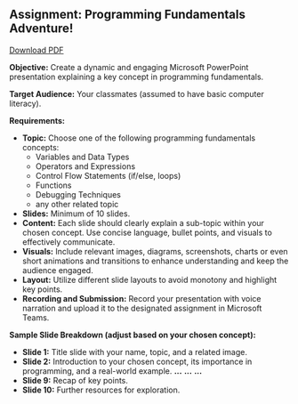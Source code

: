 ## Assignment: Programming Fundamentals Adventure!

[Download PDF](matlab-assign1.pdf)

**Objective:** Create a dynamic and engaging Microsoft PowerPoint presentation explaining a key concept in programming fundamentals. 

**Target Audience:** Your classmates (assumed to have basic computer literacy).

**Requirements:**

* **Topic:** Choose one of the following programming fundamentals concepts:
    * Variables and Data Types
    * Operators and Expressions
    * Control Flow Statements (if/else, loops)
    * Functions
    * Debugging Techniques
    * any other related topic
* **Slides:** Minimum of 10 slides.
* **Content:** Each slide should clearly explain a sub-topic within your chosen concept. Use concise language, bullet points, and visuals to effectively communicate.
* **Visuals:** Include relevant images, diagrams, screenshots, charts or even short animations and transitions to enhance understanding and keep the audience engaged.
* **Layout:** Utilize different slide layouts to avoid monotony and highlight key points.
* **Recording and Submission:** Record your presentation with voice narration and upload it to the designated assignment in Microsoft Teams.

**Sample Slide Breakdown (adjust based on your chosen concept):**

* **Slide 1:** Title slide with your name, topic, and a related image.
* **Slide 2:** Introduction to your chosen concept, its importance in programming, and a real-world example.
**...**
**...**
**...**
* **Slide 9:** Recap of key points.
* **Slide 10:** Further resources for exploration.




